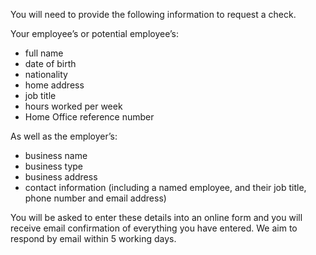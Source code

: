 You will need to provide the following information to request a check.

Your employee’s or potential employee’s:

  - full name
  - date of birth
  - nationality
  - home address
  - job title
  - hours worked per week
  - Home Office reference number

As well as the employer’s:

  - business name
  - business type
  - business address
  - contact information (including a named employee, and their job title, phone number and email address)

You will be asked to enter these details into an online form and you will receive email confirmation of everything you have entered. We aim to respond by email within 5 working days.
